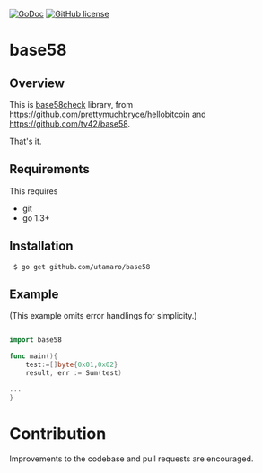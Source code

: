 [![GoDoc](https://godoc.org/github.com/utamaro/base58?status.svg)](https://godoc.org/github.com/utamaro/base58)
[![GitHub license](https://img.shields.io/badge/license-MIT-blue.svg)](https://raw.githubusercontent.com/utamaro/base58/LICENSE)


# base58 

## Overview

This  is [base58check](https://en.bitcoin.it/wiki/Base58Check_encoding) library,
from https://github.com/prettymuchbryce/hellobitcoin and https://github.com/tv42/base58.

That's it.

## Requirements

This requires

* git
* go 1.3+


## Installation

     $ go get github.com/utamaro/base58


## Example
(This example omits error handlings for simplicity.)

```go

import base58

func main(){
	test:=[]byte{0x01,0x02}
	result, err := Sum(test)

...
}
```


# Contribution
Improvements to the codebase and pull requests are encouraged.



